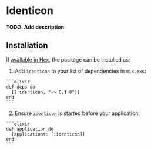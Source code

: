 # Identicon

**TODO: Add description**

## Installation

If [available in Hex](https://hex.pm/docs/publish), the package can be installed as:

  1. Add `identicon` to your list of dependencies in `mix.exs`:

    ```elixir
    def deps do
      [{:identicon, "~> 0.1.0"}]
    end
    ```

  2. Ensure `identicon` is started before your application:

    ```elixir
    def application do
      [applications: [:identicon]]
    end
    ```

